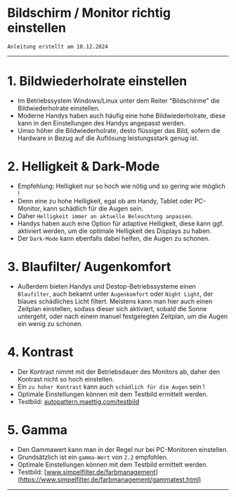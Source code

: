 # Bildschirm / Monitor richtig einstellen

`Anleitung erstellt am 10.12.2024`

------------------------------------------------------------------------------------------------

# 1. Bildwiederholrate einstellen
- Im Betriebssystem Windows/Linux unter dem Reiter "Bildschirme" die Bildwiederholrate einstellen.
- Moderne Handys haben auch häufig eine hohe Bildwiederholrate, diese kann in den Einstellungen des Handys angepasst werden.
- Umso höher die Bildwiederholrate, desto flüssiger das Bild, sofern die Hardware in Bezug auf die Auflösung leistungsstark genug ist.


# 2. Helligkeit & Dark-Mode
- Empfehlung: Helligkeit nur so hoch wie nötig und so gering wie möglich !
- Denn eine zu hohe Helligkeit, egal ob am Handy, Tablet oder PC-Monitor, kann schädlich für die Augen sein.
- Daher `Helligkeit immer an aktuelle Beleuchtung anpassen`.
- Handys haben auch eine Option für adaptive Helligkeit, diese kann ggf. aktiviert werden, um die optimale Helligkeit des Displays zu haben.
- Der `Dark-Mode` kann ebenfalls dabei helfen, die Augen zu schonen.


# 3. Blaufilter/ Augenkomfort
- Außerdem bieten Handys und Destop-Betriebssysteme einen `Blaufilter`, auch bekannt unter `Augenkomfort` oder `Night Light`, der blaues schädliches Licht filtert. Meistens kann man hier auch einen Zeitplan einstellen, sodass dieser sich aktiviert, sobald die Sonne untergeht, oder nach einem manuel festgelegten Zeitplan, um die Augen ein wenig zu schonen.


# 4. Kontrast
- Der Kontrast nimmt mit der Betriebsdauer des Monitors ab, daher den Kontrast nicht so hoch einstellen.
- Ein `zu hoher Kontrast` kann auch `schädlich für die Augen` sein !
- Optimale Einstellungen können mit dem Testbild ermittelt werden.
- Testbild: [autopattern.maettig.com/testbild](https://autopattern.maettig.com/testbild-helligkeit-kontrast.html)


# 5. Gamma
- Den Gammawert kann man in der Regel nur bei PC-Monitoren einstellen.
- Grundsätzlich ist ein `gamma-Wert` von `2.2` empfohlen.
- Optimale Einstellungen können mit dem Testbild ermittelt werden.
- Testbild: [www.simpelfilter.de/farbmanagement](https://www.simpelfilter.de/farbmanagement/gammatest.html)


------------------------------------------------------------------------------------------------
